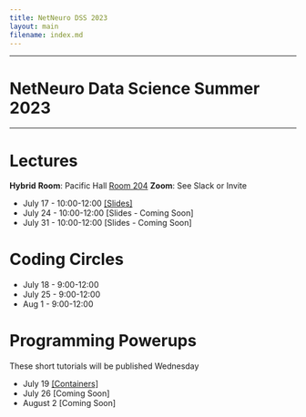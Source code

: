 ```yaml
---
title: NetNeuro DSS 2023
layout: main
filename: index.md
---
```

***
# NetNeuro Data Science Summer 2023
***





# Lectures

**Hybrid**
**Room**: Pacific Hall [Room 204](https://map.uoregon.edu/e874ae0dd)
**Zoom**: See Slack or Invite

* July 17 - 10:00-12:00 [\[Slides\]](https://github.com/UO-Data-Science/NetNeuro2023/raw/main/docs/slides/Good_Data_Practices.pptx)
* July 24 - 10:00-12:00 [Slides - Coming Soon]
* July 31 - 10:00-12:00 [Slides - Coming Soon]

# Coding Circles

* July 18 - 9:00-12:00 
* July 25 - 9:00-12:00
* Aug  1  - 9:00-12:00

# Programming Powerups

These short tutorials will be published Wednesday

* July 19  [\[Containers\]](https://github.com/UO-Data-Science/netneuro-docker/tree/main)
* July 26  [Coming Soon]
* August 2 [Coming Soon]



